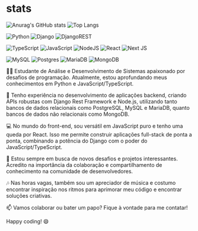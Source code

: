 # stats
![Anurag's GitHub stats](https://github-readme-stats.vercel.app/api?username=staviasz&show_icons=true&theme=highcontrast)
![Top Langs](https://github-readme-stats.vercel.app/api/top-langs/?username=staviasz&show_icons=true&theme=highcontrast&layout=donut)


![Python](https://img.shields.io/badge/python-3670A0?style=for-the-badge&logo=python&logoColor=ffdd54)
![Django](https://img.shields.io/badge/django-%23092E20.svg?style=for-the-badge&logo=django&logoColor=white)
![DjangoREST](https://img.shields.io/badge/DJANGO-REST-ff1709?style=for-the-badge&logo=django&logoColor=white&color=ff1709&labelColor=gray)


![TypeScript](https://img.shields.io/badge/typescript-%23007ACC.svg?style=for-the-badge&logo=typescript&logoColor=white)
![JavaScript](https://img.shields.io/badge/javascript-%23323330.svg?style=for-the-badge&logo=javascript&logoColor=%23F7DF1E)
![NodeJS](https://img.shields.io/badge/node.js-6DA55F?style=for-the-badge&logo=node.js&logoColor=white)
![React](https://img.shields.io/badge/react-%2320232a.svg?style=for-the-badge&logo=react&logoColor=%2361DAFB)
![Next JS](https://img.shields.io/badge/Next-black?style=for-the-badge&logo=next.js&logoColor=white)


![MySQL](https://img.shields.io/badge/mysql-%2300f.svg?style=for-the-badge&logo=mysql&logoColor=white)
![Postgres](https://img.shields.io/badge/postgres-%23316192.svg?style=for-the-badge&logo=postgresql&logoColor=white)
![MariaDB](https://img.shields.io/badge/MariaDB-003545?style=for-the-badge&logo=mariadb&logoColor=white)
![MongoDB](https://img.shields.io/badge/MongoDB-%234ea94b.svg?style=for-the-badge&logo=mongodb&logoColor=white)





👨‍💻 Estudante de Análise e Desenvolvimento de Sistemas apaixonado por desafios de programação. Atualmente, estou aprofundando meus conhecimentos em Python e JavaScript/TypeScript.

🔧 Tenho experiência no desenvolvimento de aplicações backend, criando APIs robustas com Django Rest Framework e Node.js, utilizando tanto bancos de dados relacionais como PostgreSQL, MySQL e MariaDB, quanto bancos de dados não relacionais como MongoDB.

💻 No mundo do front-end, sou versátil em JavaScript puro e tenho uma queda por React. Isso me permite construir aplicações full-stack de ponta a ponta, combinando a potência do Django com o poder do JavaScript/TypeScript.

🚀 Estou sempre em busca de novos desafios e projetos interessantes. Acredito na importância da colaboração e compartilhamento de conhecimento na comunidade de desenvolvedores.

🎶 Nas horas vagas, também sou um apreciador de música e costumo encontrar inspiração nos ritmos para aprimorar meu código e encontrar soluções criativas.

📫 Vamos colaborar ou bater um papo? Fique à vontade para me contatar!

Happy coding! 😄









